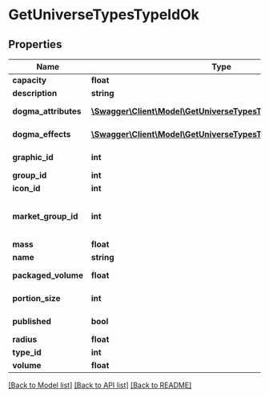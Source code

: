 # GetUniverseTypesTypeIdOk

## Properties
Name | Type | Description | Notes
------------ | ------------- | ------------- | -------------
**capacity** | **float** | capacity number | [optional] 
**description** | **string** | description string | 
**dogma_attributes** | [**\Swagger\Client\Model\GetUniverseTypesTypeIdDogmaAttribute[]**](GetUniverseTypesTypeIdDogmaAttribute.md) | dogma_attributes array | [optional] 
**dogma_effects** | [**\Swagger\Client\Model\GetUniverseTypesTypeIdDogmaEffect[]**](GetUniverseTypesTypeIdDogmaEffect.md) | dogma_effects array | [optional] 
**graphic_id** | **int** | graphic_id integer | [optional] 
**group_id** | **int** | group_id integer | 
**icon_id** | **int** | icon_id integer | [optional] 
**market_group_id** | **int** | This only exists for types that can be put on the market | [optional] 
**mass** | **float** | mass number | [optional] 
**name** | **string** | name string | 
**packaged_volume** | **float** | packaged_volume number | [optional] 
**portion_size** | **int** | portion_size integer | [optional] 
**published** | **bool** | published boolean | 
**radius** | **float** | radius number | [optional] 
**type_id** | **int** | type_id integer | 
**volume** | **float** | volume number | [optional] 

[[Back to Model list]](../README.md#documentation-for-models) [[Back to API list]](../README.md#documentation-for-api-endpoints) [[Back to README]](../README.md)


